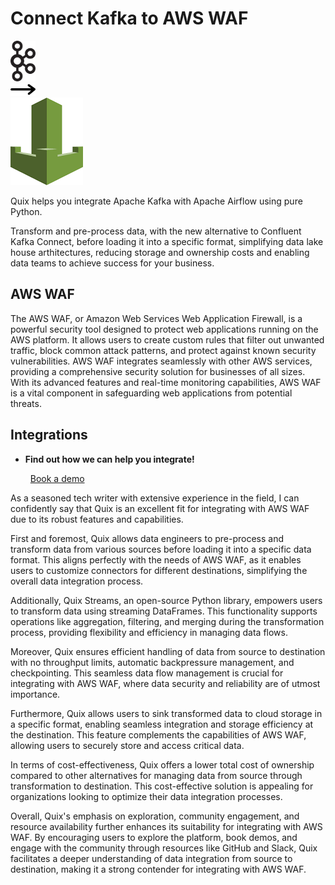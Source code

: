 # Connect Kafka to AWS WAF

<div class="connect-images cards blog-grid-card" markdown>
<div>
<img src="../images/kafka_logo.png" width="40px" />
</div>
<div>
<img src="../images/arrow.svg" width="40px" />
</div>
<div>
<img src="./images/aws-waf_1.jpg" />
</div>
</div>

Quix helps you integrate Apache Kafka with Apache Airflow using pure Python.

Transform and pre-process data, with the new alternative to Confluent Kafka Connect, before loading it into a specific format, simplifying data lake house arthitectures, reducing storage and ownership costs and enabling data teams to achieve success for your business.

## AWS WAF

The AWS WAF, or Amazon Web Services Web Application Firewall, is a powerful security tool designed to protect web applications running on the AWS platform. It allows users to create custom rules that filter out unwanted traffic, block common attack patterns, and protect against known security vulnerabilities. AWS WAF integrates seamlessly with other AWS services, providing a comprehensive security solution for businesses of all sizes. With its advanced features and real-time monitoring capabilities, AWS WAF is a vital component in safeguarding web applications from potential threats.

## Integrations

<div class="grid cards" markdown>

- __Find out how we can help you integrate!__

    <a class="md-button md-button--primary" href="https://share.hsforms.com/1iW0TmZzKQMChk0lxd_tGiw4yjw2?__hstc=175542013.2303933fbd746c0ac86d9ccbe9bc9100.1728383268831.1729603416735.1729620918855.31&__hssc=175542013.1.1729620918855&__hsfp=2132701734" target="_blank" style="margin:.5rem;">Book a demo</a>

</div>


As a seasoned tech writer with extensive experience in the field, I can confidently say that Quix is an excellent fit for integrating with AWS WAF due to its robust features and capabilities. 

First and foremost, Quix allows data engineers to pre-process and transform data from various sources before loading it into a specific data format. This aligns perfectly with the needs of AWS WAF, as it enables users to customize connectors for different destinations, simplifying the overall data integration process. 

Additionally, Quix Streams, an open-source Python library, empowers users to transform data using streaming DataFrames. This functionality supports operations like aggregation, filtering, and merging during the transformation process, providing flexibility and efficiency in managing data flows.

Moreover, Quix ensures efficient handling of data from source to destination with no throughput limits, automatic backpressure management, and checkpointing. This seamless data flow management is crucial for integrating with AWS WAF, where data security and reliability are of utmost importance.

Furthermore, Quix allows users to sink transformed data to cloud storage in a specific format, enabling seamless integration and storage efficiency at the destination. This feature complements the capabilities of AWS WAF, allowing users to securely store and access critical data.

In terms of cost-effectiveness, Quix offers a lower total cost of ownership compared to other alternatives for managing data from source through transformation to destination. This cost-effective solution is appealing for organizations looking to optimize their data integration processes.

Overall, Quix's emphasis on exploration, community engagement, and resource availability further enhances its suitability for integrating with AWS WAF. By encouraging users to explore the platform, book demos, and engage with the community through resources like GitHub and Slack, Quix facilitates a deeper understanding of data integration from source to destination, making it a strong contender for integrating with AWS WAF.

